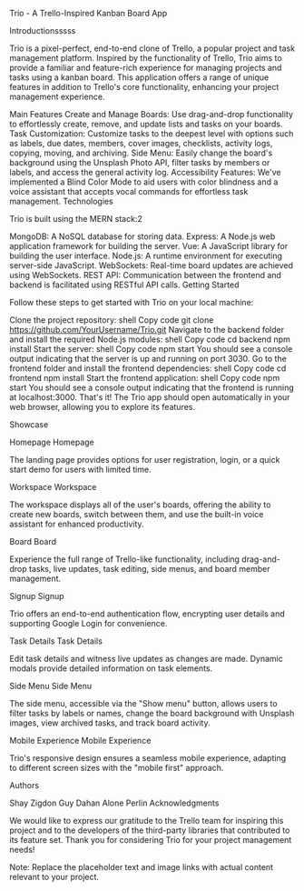 Trio - A Trello-Inspired Kanban Board App

Introductionsssss

Trio is a pixel-perfect, end-to-end clone of Trello, a popular project and task management platform. Inspired by the functionality of Trello, Trio aims to provide a familiar and feature-rich experience for managing projects and tasks using a kanban board. This application offers a range of unique features in addition to Trello's core functionality, enhancing your project management experience.

Main Features
Create and Manage Boards: Use drag-and-drop functionality to effortlessly create, remove, and update lists and tasks on your boards.
Task Customization: Customize tasks to the deepest level with options such as labels, due dates, members, cover images, checklists, activity logs, copying, moving, and archiving.
Side Menu: Easily change the board's background using the Unsplash Photo API, filter tasks by members or labels, and access the general activity log.
Accessibility Features: We've implemented a Blind Color Mode to aid users with color blindness and a voice assistant that accepts vocal commands for effortless task management.
Technologies

Trio is built using the MERN stack:2

MongoDB: A NoSQL database for storing data.
Express: A Node.js web application framework for building the server.
Vue: A JavaScript library for building the user interface.
Node.js: A runtime environment for executing server-side JavaScript.
WebSockets: Real-time board updates are achieved using WebSockets.
REST API: Communication between the frontend and backend is facilitated using RESTful API calls.
Getting Started

Follow these steps to get started with Trio on your local machine:

Clone the project repository:
shell
Copy code
git clone https://github.com/YourUsername/Trio.git
Navigate to the backend folder and install the required Node.js modules:
shell
Copy code
cd backend
npm install
Start the server:
shell
Copy code
npm start
You should see a console output indicating that the server is up and running on port 3030.
Go to the frontend folder and install the frontend dependencies:
shell
Copy code
cd frontend
npm install
Start the frontend application:
shell
Copy code
npm start
You should see a console output indicating that the frontend is running at localhost:3000.
That's it! The Trio app should open automatically in your web browser, allowing you to explore its features.

Showcase

Homepage
Homepage

The landing page provides options for user registration, login, or a quick start demo for users with limited time.

Workspace
Workspace

The workspace displays all of the user's boards, offering the ability to create new boards, switch between them, and use the built-in voice assistant for enhanced productivity.

Board
Board

Experience the full range of Trello-like functionality, including drag-and-drop tasks, live updates, task editing, side menus, and board member management.

Signup
Signup

Trio offers an end-to-end authentication flow, encrypting user details and supporting Google Login for convenience.

Task Details
Task Details

Edit task details and witness live updates as changes are made. Dynamic modals provide detailed information on task elements.

Side Menu
Side Menu

The side menu, accessible via the "Show menu" button, allows users to filter tasks by labels or names, change the board background with Unsplash images, view archived tasks, and track board activity.

Mobile Experience
Mobile Experience

Trio's responsive design ensures a seamless mobile experience, adapting to different screen sizes with the "mobile first" approach.

Authors

Shay Zigdon
Guy Dahan
Alone Perlin
Acknowledgments

We would like to express our gratitude to the Trello team for inspiring this project and to the developers of the third-party libraries that contributed to its feature set. Thank you for considering Trio for your project management needs!

Note: Replace the placeholder text and image links with actual content relevant to your project.
